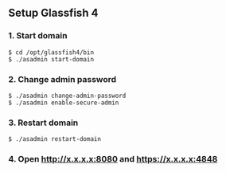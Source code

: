 ## Setup Glassfish 4

### 1. Start domain
```
$ cd /opt/glassfish4/bin
$ ./asadmin start-domain
```
### 2. Change admin password
```
$ ./asadmin change-admin-password
$ ./asadmin enable-secure-admin
```
### 3. Restart domain
```
$ ./asadmin restart-domain
```
### 4. Open http://x.x.x.x:8080 and https://x.x.x.x:4848
